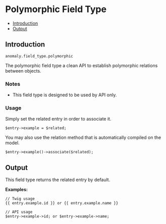 # Polymorphic Field Type

- [Introduction](#introduction)
- [Output](#output)


<a name="introduction"></a>
## Introduction

`anomaly.field_type.polymorphic`

The polymorphic field type a clean API to establish polymorphic relations between objects.

### Notes

- This field type is designed to be used by API only.

### Usage

Simply set the related entry in order to associate it.

    $entry->example = $related;

You may also use the relation method that is automatically compiled on the model.

    $entry->example()->associate($related);


<a name="output"></a>
## Output

This field type returns the related entry by default.

**Examples:**

    // Twig usage
    {{ entry.example.id }} or {{ entry.example.name }}
    
    // API usage
    $entry->example->id; or $entry->example->name;
